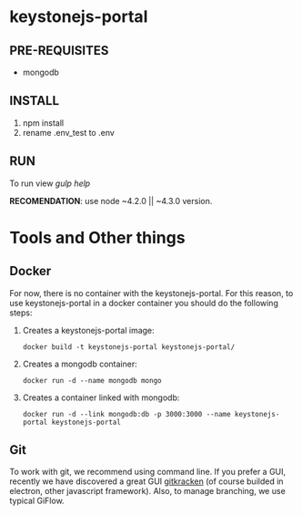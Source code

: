 # keystonejs-portal

## PRE-REQUISITES
- mongodb

## INSTALL
1. npm install
2. rename .env_test to .env

## RUN
To run view _gulp help_

**RECOMENDATION**: use node ~4.2.0 || ~4.3.0 version.

# Tools and Other things

## Docker
For now, there is no container with the keystonejs-portal. For this reason, to use keystonejs-portal in a docker 
container you should do the following steps:

1. Creates a keystonejs-portal image:

	``docker build -t keystonejs-portal keystonejs-portal/``
2. Creates a mongodb container:

	``docker run -d --name mongodb mongo``
3. Creates a container linked with mongodb:

	``docker run -d --link mongodb:db -p 3000:3000 --name keystonejs-portal keystonejs-portal``

## Git
To work with git, we recommend using command line. If you prefer a GUI, recently we have discovered a great GUI 
[gitkracken](http://www.gitkraken.com/) (of course builded in electron, other javascript framework). 
Also, to manage branching, we use typical GiFlow.
